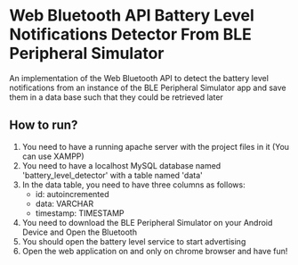 # Web Bluetooth API Battery Level Notifications Detector From BLE Peripheral Simulator

An implementation of the Web Bluetooth API to detect the battery level notifications from an instance of the BLE Peripheral Simulator app and save them in a data base such that they could be retrieved later

## How to run?

1. You need to have a running apache server with the project files in it (You can use XAMPP)
2. You need to have a localhost MySQL database named 'battery_level_detector' with a table named 'data'
3. In the data table, you need to have three columns as follows:
    * id: autoincremented
    * data: VARCHAR
    * timestamp: TIMESTAMP
4. You need to download the BLE Peripheral Simulator on your Android Device and Open the Bluetooth
5. You should open the battery level service to start advertising
6. Open the web application on and only on chrome browser and have fun!
